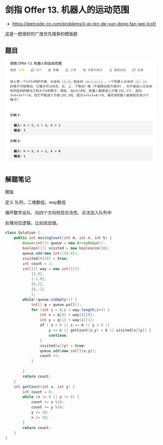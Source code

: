 # 剑指 Offer 13. 机器人的运动范围

- https://leetcode-cn.com/problems/ji-qi-ren-de-yun-dong-fan-wei-lcof/

这是一题很好的广度优先搜索的模版题

## 题目

![](https://raw.githubusercontent.com/Cerbur/pic/main/20210724043542.png)

## 解题笔记

模版 

定义 队列，二维数组，way数组

循环数字出队、向四个方向校验合法性、合法加入队列中

处理对应逻辑，比如说加值。

```java
class Solution {
    public int movingCount(int m, int n, int k) {
        Queue<int[]> queue = new ArrayDeque();
        boolean[][] visited = new boolean[m][n];
        queue.add(new int[]{0,0});
        visited[0][0] = true;
        int count = 1;
        int[][] way = new int[][]{
            {1,0},
            {-1,0},
            {0,1},
            {0,-1}
            };
        while(!queue.isEmpty()) {
            int[] q = queue.poll();
            for (int i = 0;i < way.length;i++) {
                int x = q[0] + way[i][0];
                int y = q[1] + way[i][1];
                if ( x < 0 || x >= m || y < 0 || 
                    y >= n || getCount(x,y) > k || visited[x][y]) {
                    continue;
                }
                visited[x][y] = true;
                queue.add(new int[]{x,y});
                count ++;
            }
            
        }
        return count;
    }
    int getCount(int x, int y) {
        int count = 0;
        while (x != 0 || y != 0) {
            count += x %10;
            count += y %10;
            y /= 10;
            x /= 10;
        }
        return count;
    }
}
```

